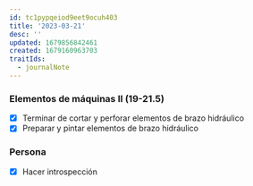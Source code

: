 ```yaml
---
id: tc1pypqeiod9eet9ocuh403
title: '2023-03-21'
desc: ''
updated: 1679856842461
created: 1679160963703
traitIds:
  - journalNote
---
```


### Elementos de máquinas II (19-21.5)
- [X] Terminar de cortar y perforar elementos de brazo hidráulico
- [X] Preparar y pintar elementos de brazo hidráulico

### Persona
- [X] Hacer introspección